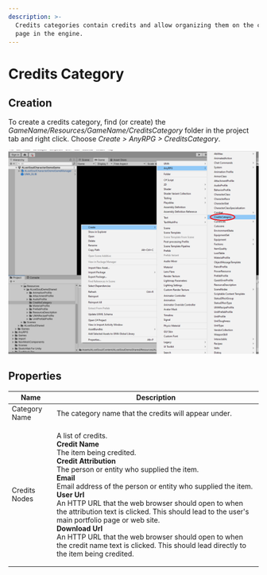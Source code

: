 ```yaml
---
description: >-
  Credits categories contain credits and allow organizing them on the credits
  page in the engine.
---
```


# Credits Category

## Creation

To create a credits category, find (or create) the _GameName/Resources/GameName/CreditsCategory_ folder in the project tab and right click.  Choose _Create > AnyRPG > CreditsCategory_.

![](<../.gitbook/assets/image (100) (1).png>)

## Properties

| Name          | Description                                                                                                                                                                                                                                                                                                                                                                                                                                                                                                                                                                                                                                   |
| ------------- | --------------------------------------------------------------------------------------------------------------------------------------------------------------------------------------------------------------------------------------------------------------------------------------------------------------------------------------------------------------------------------------------------------------------------------------------------------------------------------------------------------------------------------------------------------------------------------------------------------------------------------------------- |
| Category Name | The category name that the credits will appear under.                                                                                                                                                                                                                                                                                                                                                                                                                                                                                                                                                                                         |
| Credits Nodes | <p>A list of credits.<br><strong>Credit Name</strong><br>The item being credited.<br><strong>Credit Attribution</strong><br>The person or entity who supplied the item.<br><strong>Email</strong><br>Email address of the person or entity who supplied the item.<br><strong>User Url</strong><br>An HTTP URL that the web browser should open to when the attribution text is clicked.  This should lead to the user's main portfolio page or web site.<br><strong>Download Url</strong><br>An HTTP URL that the web browser should open to when the credit name text is clicked.  This should lead directly to the item being credited.</p> |

